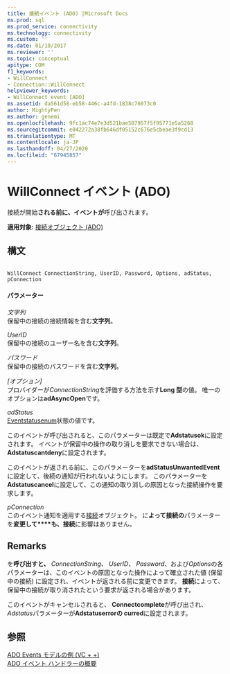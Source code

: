 ```yaml
---
title: 接続イベント (ADO) |Microsoft Docs
ms.prod: sql
ms.prod_service: connectivity
ms.technology: connectivity
ms.custom: ''
ms.date: 01/19/2017
ms.reviewer: ''
ms.topic: conceptual
apitype: COM
f1_keywords:
- WillConnect
- Connection::WillConnect
helpviewer_keywords:
- WillConnect event [ADO]
ms.assetid: da561d58-eb58-446c-a4fd-1838c76073c0
author: MightyPen
ms.author: genemi
ms.openlocfilehash: 9fc1ac74e7e3d521bae587957f5f95771e5a5268
ms.sourcegitcommit: e042272a38fb646df05152c676e5cbeae3f9cd13
ms.translationtype: MT
ms.contentlocale: ja-JP
ms.lasthandoff: 04/27/2020
ms.locfileid: "67945857"
---
```

# <a name="willconnect-event-ado"></a>WillConnect イベント (ADO)
接続が開始**される前に、イベントが**呼び出されます。  
  
 **適用対象:** [接続オブジェクト (ADO)](../../../ado/reference/ado-api/connection-object-ado.md)  
  
## <a name="syntax"></a>構文  
  
```  
  
WillConnect ConnectionString, UserID, Password, Options, adStatus, pConnection  
```  
  
#### <a name="parameters"></a>パラメーター  
 *文字列*  
 保留中の接続の接続情報を含む**文字列**。  
  
 *UserID*  
 保留中の接続のユーザー名を含む**文字列**。  
  
 *パスワード*  
 保留中の接続のパスワードを含む**文字列**。  
  
 *[オプション]*  
 プロバイダーが*ConnectionString*を評価する方法を示す**Long 型**の値。 唯一のオプションは**adAsyncOpen**です。  
  
 *adStatus*  
 [Eventstatusenum](../../../ado/reference/ado-api/eventstatusenum.md)状態の値です。  
  
 このイベントが呼び出されると、このパラメーターは既定で**Adstatusok**に設定されます。 イベントが保留中の操作の取り消しを要求できない場合は、 **Adstatuscantdeny**に設定されます。  
  
 このイベントが返される前に、このパラメーターを**adStatusUnwantedEvent**に設定して、後続の通知が行われないようにします。 このパラメーターを**Adstatuscancel**に設定して、この通知の取り消しの原因となった接続操作を要求します。  
  
 *pConnection*  
 このイベント通知を適用する[接続](../../../ado/reference/ado-api/connection-object-ado.md)オブジェクト。 に**よって接続の**パラメーターを**変更して****も、接続**に影響はありません。  
  
## <a name="remarks"></a>Remarks  
 を**呼び出すと、** *ConnectionString*、 *UserID*、 *Password*、および*Options*の各パラメーターは、このイベントの原因となった操作によって確立された値 (保留中の接続) に設定され、イベントが返される前に変更できます。 **接続**によって、保留中の接続が取り消されたという要求が返される場合があります。  
  
 このイベントがキャンセルされると、 **Connectcomplete**が呼び出され、 *Adstatus*パラメーターが**Adstatuserrorの curred**に設定されます。  
  
## <a name="see-also"></a>参照  
 [ADO Events モデルの例 (VC + +)](../../../ado/reference/ado-api/ado-events-model-example-vc.md)   
 [ADO イベント ハンドラーの概要](../../../ado/guide/data/ado-event-handler-summary.md)
